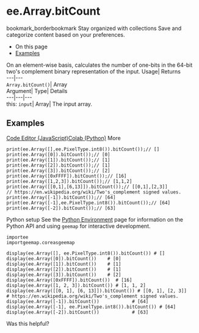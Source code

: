  
#  ee.Array.bitCount
bookmark_borderbookmark Stay organized with collections  Save and categorize content based on your preferences.
  * On this page
  * [Examples](https://developers.google.com/earth-engine/apidocs/ee-array-bitcount#examples)


On an element-wise basis, calculates the number of one-bits in the 64-bit two's complement binary representation of the input. 
Usage| Returns  
---|---  
`Array.bitCount()`| Array  
Argument| Type| Details  
---|---|---  
this: `input`| Array| The input array.  
## Examples
[Code Editor (JavaScript)](https://developers.google.com/earth-engine/apidocs/ee-array-bitcount#code-editor-javascript-sample)[Colab (Python)](https://developers.google.com/earth-engine/apidocs/ee-array-bitcount#colab-python-sample) More
```
print(ee.Array([],ee.PixelType.int8()).bitCount());// []
print(ee.Array([0]).bitCount());// [0]
print(ee.Array([1]).bitCount());// [1]
print(ee.Array([2]).bitCount());// [1]
print(ee.Array([3]).bitCount());// [2]
print(ee.Array([0xFFFF]).bitCount());// [16]
print(ee.Array([1,2,3]).bitCount());// [1,1,2]
print(ee.Array([[0,1],[6,13]]).bitCount());// [[0,1],[2,3]]
// https://en.wikipedia.org/wiki/Two's_complement signed values.
print(ee.Array([-1]).bitCount());// [64]
print(ee.Array([-1],ee.PixelType.int8()).bitCount());// [64]
print(ee.Array([-2]).bitCount());// [63]
```
Python setup
See the [ Python Environment](https://developers.google.com/earth-engine/guides/python_install) page for information on the Python API and using `geemap` for interactive development.
```
importee
importgeemap.coreasgeemap
```
```
display(ee.Array([], ee.PixelType.int8()).bitCount()) # []
display(ee.Array([0]).bitCount())    # [0]
display(ee.Array([1]).bitCount())    # [1]
display(ee.Array([2]).bitCount())    # [1]
display(ee.Array([3]).bitCount())    # [2]
display(ee.Array([0xFFFF]).bitCount())  # [16]
display(ee.Array([1, 2, 3]).bitCount()) # [1, 1, 2]
display(ee.Array([[0, 1], [6, 13]]).bitCount()) # [[0, 1], [2, 3]]
# https://en.wikipedia.org/wiki/Two's_complement signed values.
display(ee.Array([-1]).bitCount())            # [64]
display(ee.Array([-1], ee.PixelType.int8()).bitCount()) # [64]
display(ee.Array([-2]).bitCount())            # [63]
```

Was this helpful?
